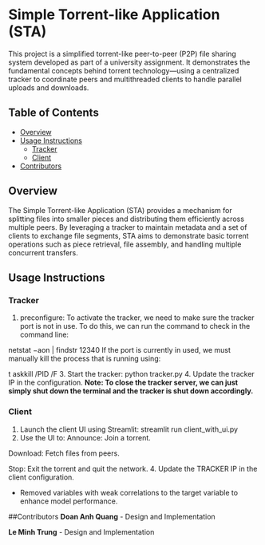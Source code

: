 # Simple Torrent-like Application (STA)

This project is a simplified torrent-like peer-to-peer (P2P) file sharing system developed as part of a university assignment. It demonstrates the fundamental concepts behind torrent technology—using a centralized tracker to coordinate peers and multithreaded clients to handle parallel uploads and downloads.

## Table of Contents

- [Overview](#overview)
- [Usage Instructions](#usage-instructions)
  - [Tracker](#tracker)
  - [Client](#client)
- [Contributors](#contributors)

## Overview

The Simple Torrent-like Application (STA) provides a mechanism for splitting files into smaller pieces and distributing them efficiently across multiple peers. By leveraging a tracker to maintain metadata and a set of clients to exchange file segments, STA aims to demonstrate basic torrent operations such as piece retrieval, file assembly, and handling multiple concurrent transfers.

## Usage Instructions

### Tracker
1. preconfigure:
To activate the tracker, we need to make sure the tracker port is not in use. To do this, we can run the command to check in the command line:

netstat −aon | findstr 12340
If the port is currently in used, we must manually kill the process that is running using:

t askkill /PID <PID TO KILL> /F
3. Start the tracker:
python tracker.py
4. Update the tracker IP in the configuration.
**Note: To close the tracker server, we can just simply shut down the terminal and the tracker is shut down accordingly.**
### Client
1. Launch the client UI using Streamlit:
  streamlit run client_with_ui.py
2. Use the UI to:
Announce: Join a torrent.

Download: Fetch files from peers.

Stop: Exit the torrent and quit the network.
4. Update the TRACKER IP in the client configuration.
   - Removed variables with weak correlations to the target variable to enhance model performance.

##Contributors
**Doan Anh Quang** - Design and Implementation

**Le Minh Trung** - Design and Implementation
